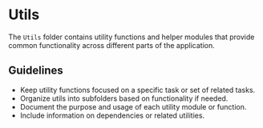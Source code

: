 # Utils

The `Utils` folder contains utility functions and helper modules that provide common functionality across different parts of the application.

## Guidelines

- Keep utility functions focused on a specific task or set of related tasks.
- Organize utils into subfolders based on functionality if needed.
- Document the purpose and usage of each utility module or function.
- Include information on dependencies or related utilities.